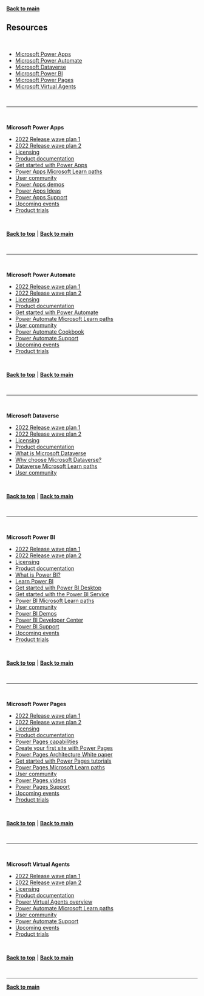 <a id="top" />

<br/>


**[Back to main](./README.md)**

## Resources

<br>

* [Microsoft Power Apps](#power_apps)
* [Microsoft Power Automate](#power_automate)
* [Microsoft Dataverse](#power_automate)
* [Microsoft Power BI](#power_bi)
* [Microsoft Power Pages](#power_pages)
* [Microsoft Virtual Agents](#power_virtualagents)


<br/>

---

<a id="power_apps" />

<br/>


**Microsoft Power Apps**

- [2022 Release wave plan 1](https://aka.ms/Plan/2022RW1/PowerApps)
- [2022 Release wave plan 2](https://aka.ms/Plan/2022RW2/PowerApps)
- [Licensing](https://aka.ms/Licensing/PowerApps)
- [Product documentation](https://learn.microsoft.com/en-us/power-apps/)
- [Get started with Power Apps](https://learn.microsoft.com/en-us/learn/modules/get-started-with-powerapps/)
- [Power Apps Microsoft Learn paths](https://learn.microsoft.com/en-us/learn/browse/?products=power-apps&resource_type=learning%20path)
- [User community](https://aka.ms/Community/PowerApps)
- [Power Apps demos](https://powerapps.microsoft.com/en-us/demo/)
- [Power Apps Ideas](https://powerusers.microsoft.com/t5/Power-Apps-Ideas/idb-p/PowerAppsIdeas)
- [Power Apps Support](https://powerapps.microsoft.com/en-us/support/)
- [Upcoming events](https://aka.ms/Events/PowerApps)
- [Product trials](https://aka.ms/Trials/PowerApps)

<br/>

[**Back to top**](#top) | [**Back to main**](README.md)

<br/>

---

<a id="power_automate" />

<br/>


**Microsoft Power Automate**

- [2022 Release wave plan 1](https://aka.ms/Plan/2022RW1/PowerAutomate)
- [2022 Release wave plan 2](https://aka.ms/Plan/2022RW2/PowerAutomate)
- [Licensing](https://aka.ms/Licensing/PowerAutomate)
- [Product documentation](https://learn.microsoft.com/en-us/power-automate/)
- [Get started with Power Automate](https://learn.microsoft.com/en-us/power-automate/getting-started)
- [Power Automate Microsoft Learn paths](https://learn.microsoft.com/en-us/training/browse/?expanded=power-platform&resource_type=learning%20path&products=power-automate)
- [User community](https://aka.ms/Community/PowerAutomate)
- [Power Automate Cookbook](https://powerusers.microsoft.com/t5/Power-Automate-Cookbook/bd-p/MPA_Cookbook)
- [Power Automate Support](https://powerautomate.microsoft.com/en-us/support/)
- [Upcoming events](https://aka.ms/Events/PowerAutomate)
- [Product trials](https://aka.ms/Trials/PowerAutomate)

<br/>

[**Back to top**](#top) | [**Back to main**](README.md)

<br/>

---

<a id="dataverse" />

<br/>


**Microsoft Dataverse**

- [2022 Release wave plan 1](https://learn.microsoft.com/en-us/power-platform-release-plan/2022wave1/data-platform/)
- [2022 Release wave plan 2](https://learn.microsoft.com/en-us/power-platform-release-plan/2022wave2/data-platform/)
- [Licensing](https://learn.microsoft.com/en-us/power-platform/admin/pricing-billing-skus)
- [Product documentation](https://learn.microsoft.com/en-us/power-apps/maker/data-platform/)
- [What is Microsoft Dataverse](https://learn.microsoft.com/en-us/power-apps/maker/data-platform/data-platform-intro)
- [Why choose Microsoft Dataverse?](https://learn.microsoft.com/en-us/power-apps/maker/data-platform/why-dataverse-overview)
- [Dataverse Microsoft Learn paths](https://learn.microsoft.com/en-us/training/browse/?expanded=power-platform&products=common-data-service&resource_type=learning%20path)
- [User community](https://aka.ms/Community/dataverse)



<br/>

[**Back to top**](#top) | [**Back to main**](README.md)

<br/>

---

<a id="power_bi" />

<br/>


**Microsoft Power BI**

- [2022 Release wave plan 1](https://aka.ms/Plan/2022RW1/PowerBI)
- [2022 Release wave plan 2](https://aka.ms/Plan/2022RW2/PowerBI)
- [Licensing](https://aka.ms/Licensing/PowerBI)
- [Product documentation](https://learn.microsoft.com/en-us/power-bi/)
- [What is Power BI?](https://learn.microsoft.com/en-us/power-bi/power-bi-overview)
- [Learn Power BI](https://powerbi.microsoft.com/en-us/learning/)
- [Get started with Power BI Desktop](https://learn.microsoft.com/en-us/power-bi/desktop-getting-started)
- [Get started with the Power BI Service](https://learn.microsoft.com/en-us/power-bi/service-get-started)
- [Power BI Microsoft Learn paths](https://learn.microsoft.com/en-us/training/browse/?expanded=power-platform&resource_type=learning%20path&products=power-bi)
- [User community](https://aka.ms/Community/PowerBI)
- [Power BI Demos](https://powerbi.microsoft.com/en-us/demo)
- [Power BI Developer Center](https://powerbi.microsoft.com/en-us/developers/)
- [Power BI Support](https://powerbi.microsoft.com/en-us/support/)
- [Upcoming events](https://aka.ms/Events/PowerBI)
- [Product trials](https://aka.ms/Trials/PowerBI)

<br/>

[**Back to top**](#top) | [**Back to main**](README.md)

<br/>

---


<a id="power_pages" />

<br/>


**Microsoft Power Pages**

- [2022 Release wave plan 1](https://aka.ms/Plan/2022RW1/PowerPages)
- [2022 Release wave plan 2](https://aka.ms/Plan/2022RW2/PowerPages)
- [Licensing](https://aka.ms/Licensing/PowerApps)
- [Product documentation](https://learn.microsoft.com/en-us/power-pages/)
- [Power Pages capabilities](https://learn.microsoft.com/en-us/power-pages/capabilities)
- [Create your first site with Power Pages](https://learn.microsoft.com/en-us/power-pages/getting-started/create-manage)
- [Power Pages Architecture White paper](https://aka.ms/PowerPagesArchitecture)
- [Get started with Power Pages tutorials](https://learn.microsoft.com/en-us/power-pages/getting-started/tutorial-overview)
- [Power Pages Microsoft Learn paths](https://learn.microsoft.com/en-us/training/browse/?expanded=power-platform&resource_type=learning%20path&products=power-pages)
- [User community](https://aka.ms/Community/PowerPages)
- [Power Pages videos](https://learn.microsoft.com/en-us/power-pages/training-videos/)
- [Power Pages Support](https://powerpages.microsoft.com/en-us/support/)
- [Upcoming events](https://aka.ms/Events/PowerPages)
- [Product trials](https://aka.ms/Trials/PowerPages)

<br/>

[**Back to top**](#top) | [**Back to main**](README.md)

<br/>

---

<a id="power_virtualagents" />

<br/>


**Microsoft Virtual Agents**

- [2022 Release wave plan 1](https://aka.ms/Plan/2022RW1/PowerVirtualAgents)
- [2022 Release wave plan 2](https://aka.ms/Plan/2022RW2/PowerVirtualAgents)
- [Licensing](https://aka.ms/Licensing/PowerVirtualAgents)
- [Product documentation](https://learn.microsoft.com/en-us/power-virtual-agents/)
- [Power Virtual Agents overview](https://learn.microsoft.com/en-us/power-virtual-agents/fundamentals-what-is-power-virtual-agents)
- [Power Automate Microsoft Learn paths](https://learn.microsoft.com/en-us/training/browse/?expanded=power-platform&resource_type=learning%20path&products=power-virtual-agents)
- [User community](https://aka.ms/Community/PowerVirtualAgents)
- [Power Automate Support](https://powervirtualagents.microsoft.com/en-us/support/)
- [Upcoming events](https://aka.ms/Events/PowerVirtualAgents)
- [Product trials](https://aka.ms/Trials/PowerVirtualAgents)

<br/>

[**Back to top**](#top) | [**Back to main**](README.md)

<br/>



------

**[Back to main](./README.md)**

